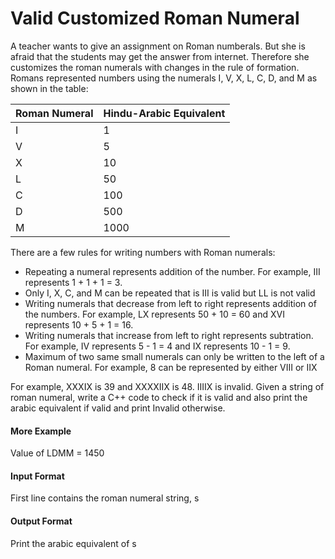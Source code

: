 # Valid Customized Roman Numeral

A teacher wants to give an assignment on Roman numberals. But she is afraid
that the students may get the answer from internet. Therefore she customizes
the roman numerals with changes in the rule of formation. Romans represented
numbers using the numerals I, V, X, L, C, D, and M as shown in the table:

|Roman Numeral|Hindu-Arabic Equivalent|
|---|---|
|I|1|
|V|5|
|X|10|
|L|50|
|C|100|
|D|500|
|M|1000|

There are a few rules for writing numbers with Roman numerals:

- Repeating a numeral represents addition of the number. For example, III
  represents 1 + 1 + 1 = 3.
- Only I, X, C, and M can be repeated that is III is valid but LL is not valid
- Writing numerals that decrease from left to right represents addition of
  the numbers. For example, LX represents 50 + 10 = 60 and XVI represents
  10 + 5 + 1 = 16.
- Writing numerals that increase from left to right represents subtration.
  For example, IV represents 5 - 1 = 4 and IX represents 10 - 1 = 9.
- Maximum of two same small numerals can only be written to the left of a
  Roman numeral. For example, 8 can be represented by either VIII or IIX

For example, XXXIX is 39 and XXXXIIX is 48. IIIIX is invalid. Given a string
of roman numeral, write a C++ code to check if it is valid and also print the
arabic equivalent if valid and print Invalid otherwise.

#### More Example

Value of LDMM = 1450

#### Input Format

First line contains the roman numeral string, s

#### Output Format

Print the arabic equivalent of s